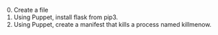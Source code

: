 0. Create a file
1. Using Puppet, install flask from pip3.
2. Using Puppet, create a manifest that kills a process named killmenow.

